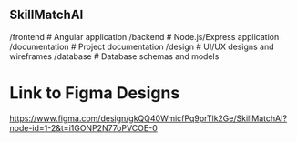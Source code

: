 ## SkillMatchAI

/frontend         # Angular application
/backend          # Node.js/Express application
/documentation    # Project documentation
/design           # UI/UX designs and wireframes
/database         # Database schemas and models

# Link to Figma Designs
https://www.figma.com/design/gkQQ40WmicfPq9prTlk2Ge/SkillMatchAI?node-id=1-2&t=i1GONP2N77oPVCOE-0